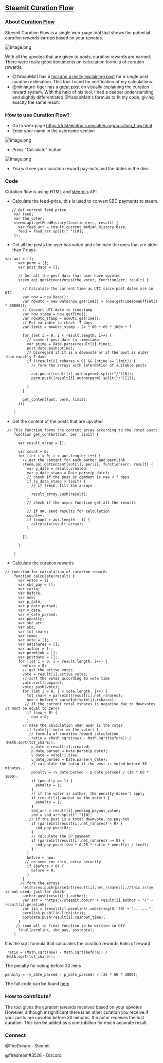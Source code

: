 ## [Steemit Curation Flow](https://fdsteemtools.neocities.org/curation_flow.html)
### About [Curation Flow](https://fdsteemtools.neocities.org/curation_flow.html)
Steemit Curation Flow is a single web-page tool that shows the potential *curation rewards* earned based on your upvotes.

![image.png](https://cdn.utopian.io/posts/8deb03bb301fc3ba15a0ca6e59a0667d5d04image.png)

With all the upvotes that are given to posts, curation rewards are earned.
There were really good documents on calculation formula of curation rewards.
* @YabapMatt has a [tool and a really explaining post](https://steemit.com/utopian-io/@yabapmatt/curation-reward-estimation-tool) for a single post curation estimation.
This tool I used for verification of my calculations.
* @miniature-tiger has a [great post](https://steemit.com/curation/@miniature-tiger/an-illustrated-guide-to-curation-from-the-simple-to-the-complex-with-real-examples-from-past-posts-part-1) on visually explaining the curation reward system.
With the help of his tool, I had a deeper understanding and slightly differentiated @YabapMatt's formula to fit my code, giving exactly the same result.

### How to use Curation Flow?
* Go to web-page https://fdsteemtools.neocities.org/curation_flow.html
* Enter your name in the username section

![image.png](https://cdn.utopian.io/posts/28df2d3415942d513ed6a5432d88886da09fimage.png)

* Press "Calculate" button

![image.png](https://cdn.utopian.io/posts/b20888d4de8cfb4306638415cdfd706c8b46image.png)

* You will see your curation reward pay-outs and the dates in the divs.

### Code
Curation flow is using HTML and [steem.js](https://github.com/steemit/steem-js) API

* Calculate the feed-price, this is used to convert SBD payments to steem.
```
   // Get current feed price
    var feed;
    var the_voter;
    steem.api.getFeedHistory(function(err, result) {
      var feed_arr = result.current_median_history.base;
      feed = feed_arr.split(" ")[0];
    });
```
* Get all the posts the user has voted and eliminate the ones that are older than 7 days.
```
var aut = [];
      var perm = [];
      var post_date = [];

      // Get all the post data that user have upvoted
      steem.api.getAccountVotes(the_voter, function(err, result) {

        // Calculate the current time as UTC since post dates are in UTC
        var now = new Date();
        var nowUtc = new Date(now.getTime() + (now.getTimezoneOffset() * 60000));
        // Convert UTC date to timestamp
        var now_stamp = now.getTime();
        var nowUtc_stamp = nowUtc.getTime();
        // Put variable to check -7 days
        var limit = nowUtc_stamp - 24 * 60 * 60 * 1000 * 7

        for (let i = 0; i < result.length; i++) {
          // convert post date to timestamp
          var ptime = Date.parse(result[i].time);
          post_date.push(ptime);
          // Disregard if it is a downvote or if the post is older than exactly 7 days
          if ((result[i].rshares > 0) && (ptime >= limit)) {
            // form the arrays with information of suitable posts

            aut.push((result[i].authorperm).split("/")[0]);
            perm.push((result[i].authorperm).split("/")[1]);

          }
        }

        get_content(aut, perm, limit);
      });

    }
```
* Get the content of the posts that are upvoted
```
 // This function forms the content array according to the voted posts
    function get_content(aut, per, limit) {

      var result_array = [];

      var count = 0;
      for (let i = 0; i < aut.length; i++) {
        // get the content for each author and permlink
        steem.api.getContent(aut[i], per[i], function(err, result) {
          var p_date = result.created;
          var p_date_stamp = Date.parse(p_date);
          // check if the post or comment is new < 7 days
          if (p_date_stamp > limit) {
            // if fresh, fill the arrays

            result_array.push(result);
          }
          // check if the async function got all the results

          // if OK, send results for calculation
          count++;
          if (count > aut.length - 1) {
            calculate(result_array);
          }

        });

      }

    }
```
* Calculate the curation rewards
```
// function for calculation of curation rewards
    function calculate(result) {
      var votes = []
      var sbd_pay = [];
      var ratio;
      var before;
      var now;
      var p_date;
      var p_date_parsed;
      var v_date;
      var v_date_parsed;
      var penalty;
      var sbd_arr;
      var sbd;
      var tot_share;
      var temp;
      var vote = [];
      var netshares = [];
      var author = [];
      var permlink = [];
      var postdate = [];
      for (let i = 0; i < result.length; i++) {    
        before = 0;
        // get the active votes
		vote = result[i].active_votes;
        // sort the votes according to vote time
		vote.sort(compare);
        votes.push(vote);
        for (let j = 0; j < vote.length; j++) {
          tot_share = parseInt(result[i].net_rshares);
          now = before + parseInt(vote[j].rshares);
         // if the current total rshares is negative due to downvotes it must be equal to zero!
		  if (now < 0) {
            now = 0;
          }
		// make the calculation when user is the voter
          if (vote[j].voter == the_voter) {
           // formula of curation reward calculation
		    ratio = (Math.sqrt(now) - Math.sqrt(before)) / (Math.sqrt(tot_share));
            p_date = result[i].created;
            p_date_parsed = Date.parse(p_date);
            v_date = vote[j].time;
            v_date_parsed = Date.parse(v_date);
			// calculate the ratio if the post is voted before 30 minutes
            penalty = (v_date_parsed - p_date_parsed) / (30 * 60 * 1000);
            if (penalty >= 1) {
              penalty = 1;
            }			
			// if the voter is author, the penalty doesn't apply
            if (result[i].author == the_voter) {
              penalty = 1;
            }
            sbd_arr = result[i].pending_payout_value;
            sbd = sbd_arr.split(" ")[0];
           // if the post is a total downvote, no pay-out
		    if (parseInt(result[i].net_rshares) < 0) {
              sbd_pay.push(0);
            }
			// calculate the SP payment
            if (parseInt(result[i].net_rshares) >= 0) {
              sbd_pay.push((sbd * 0.25 * ratio * penalty) / feed);
            }
          }
          before = now;
         // no need for this, extra security!
		  if (before < 0) {
            before = 0;
          }
        }
       // form the arrays
	    netshares.push(parseInt(result[i].net_rshares));//this array is not used, just for check!
        author.push(result[i].author);
        var str = "https://steemit.com/@" + result[i].author + "/" + result[i].permlink;
        var lin = (result[i].permlink).substring(0, 70) + ".......";
        permlink.push(lin.link(str));
        postdate.push(result[i].cashout_time);
      }
     // send all to final function to be written in DIV
      final(permlink, sbd_pay, postdate);
    }
```
It is the sqrt formula that calculates the curation rewards
Ratio of reward

``` ratio = (Math.sqrt(now) - Math.sqrt(before)) / (Math.sqrt(tot_share));```

The penalty for voting before 30 mins

```penalty = (v_date_parsed - p_date_parsed) / (30 * 60 * 1000);```

The full code can be found [here](https://github.com/firedreamgames/steem_curation_flow/blob/master/curation_flow.html)

### How to contribute?
The tool gives the curation rewards received based on your upvotes
However, although insignificant there is an other curation you receive.If your posts are upvoted before 30 minutes, the autor receives the lost curation.
This can be added as a contrubition for much accurate result.

### Connect
@FireDream - Steemit

@firedream#3528 - Discord

